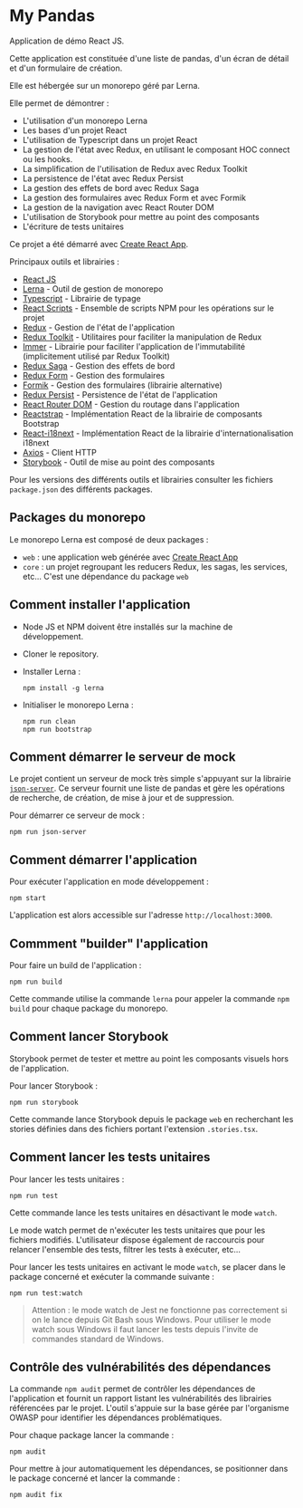 # My Pandas

Application de démo React JS.

Cette application est constituée d'une liste de pandas, d'un écran de détail et d'un formulaire de création.

Elle est hébergée sur un monorepo géré par Lerna.

Elle permet de démontrer :

- L'utilisation d'un monorepo Lerna
- Les bases d'un projet React
- L'utilisation de Typescript dans un projet React
- La gestion de l'état avec Redux, en utilisant le composant HOC connect ou les hooks.
- La simplification de l'utilisation de Redux avec Redux Toolkit
- La persistence de l'état avec Redux Persist
- La gestion des effets de bord avec Redux Saga
- La gestion des formulaires avec Redux Form et avec Formik
- La gestion de la navigation avec React Router DOM
- L'utilisation de Storybook pour mettre au point des composants
- L'écriture de tests unitaires

Ce projet a été démarré avec [Create React App](https://github.com/facebook/create-react-app).

Principaux outils et librairies :

- [React JS](https://reactjs.org/)
- [Lerna](https://lerna.js.org/) - Outil de gestion de monorepo
- [Typescript](https://www.typescriptlang.org/) - Librairie de typage
- [React Scripts](https://www.npmjs.com/package/react-scripts) - Ensemble de scripts NPM pour les opérations sur le projet
- [Redux](https://redux.js.org/) - Gestion de l'état de l'application
- [Redux Toolkit](https://redux-toolkit.js.org/) - Utilitaires pour faciliter la manipulation de Redux
- [Immer](https://immerjs.github.io/immer/) - Librairie pour faciliter l'application de l'immutabilité (implicitement utilisé par Redux Toolkit)
- [Redux Saga](https://github.com/redux-saga/redux-saga) - Gestion des effets de bord
- [Redux Form](https://redux-form.com/) - Gestion des formulaires
- [Formik](https://jaredpalmer.com/formik) - Gestion des formulaires (librairie alternative)
- [Redux Persist](https://github.com/rt2zz/redux-persist) - Persistence de l'état de l'application
- [React Router DOM](https://github.com/ReactTraining/react-router/tree/master/packages/react-router-dom) - Gestion du routage dans l'application
- [Reactstrap](https://material-ui.com/) - Implémentation React de la librairie de composants Bootstrap
- [React-i18next](https://react.i18next.com/) - Implémentation React de la librairie d'internationalisation i18next
- [Axios](https://github.com/axios/axios) - Client HTTP
- [Storybook](https://storybook.js.org/) - Outil de mise au point des composants

Pour les versions des différents outils et librairies consulter les fichiers `package.json` des différents packages.

## Packages du monorepo

Le monorepo Lerna est composé de deux packages :

- `web` : une application web générée avec [Create React App](https://github.com/facebook/create-react-app)
- `core` : un projet regroupant les reducers Redux, les sagas, les services, etc... C'est une dépendance du package `web`

## Comment installer l'application

- Node JS et NPM doivent être installés sur la machine de développement.

- Cloner le repository.

- Installer Lerna :

  ```
  npm install -g lerna
  ```

- Initialiser le monorepo Lerna :

  ```
  npm run clean
  npm run bootstrap
  ```

## Comment démarrer le serveur de mock

Le projet contient un serveur de mock très simple s'appuyant sur la librairie [`json-server`](https://github.com/typicode/json-server). Ce serveur fournit une liste de pandas et gère les opérations de recherche, de création, de mise à jour et de suppression.

Pour démarrer ce serveur de mock :

```
npm run json-server
```

## Comment démarrer l'application

Pour exécuter l'application en mode développement :

```
npm start
```

L'application est alors accessible sur l'adresse `http://localhost:3000`.

## Commment "builder" l'application

Pour faire un build de l'application :

```
npm run build
```

Cette commande utilise la commande `lerna` pour appeler la commande `npm build` pour chaque package du monorepo.

## Comment lancer Storybook

Storybook permet de tester et mettre au point les composants visuels hors de l'application.

Pour lancer Storybook :

```
npm run storybook
```

Cette commande lance Storybook depuis le package `web` en recherchant les stories définies dans des fichiers portant l'extension `.stories.tsx`.

## Comment lancer les tests unitaires

Pour lancer les tests unitaires :

```
npm run test
```

Cette commande lance les tests unitaires en désactivant le mode `watch`.

Le mode watch permet de n'exécuter les tests unitaires que pour les fichiers modifiés. L'utilisateur dispose également de raccourcis pour relancer l'ensemble des tests, filtrer les tests à exécuter, etc...

Pour lancer les tests unitaires en activant le mode `watch`, se placer dans le package concerné et exécuter la commande suivante :

```
npm run test:watch
```

> Attention : le mode watch de Jest ne fonctionne pas correctement si on le lance depuis Git Bash sous Windows. Pour utiliser le mode watch sous Windows il faut lancer les tests depuis l'invite de commandes standard de Windows.

## Contrôle des vulnérabilités des dépendances

La commande `npm audit` permet de contrôler les dépendances de l'application et fournit un rapport listant les vulnérabilités des librairies référencées par le projet. L'outil s'appuie sur la base gérée par l'organisme OWASP pour identifier les dépendances problématiques.

Pour chaque package lancer la commande :

```
npm audit
```

Pour mettre à jour automatiquement les dépendances, se positionner dans le package concerné et lancer la commande :

```
npm audit fix
```
